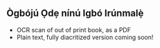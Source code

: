 ## Ògbójú Ọdẹ nínú Igbó Irúnmalẹ̀

* OCR scan of out of print book, as a PDF
* Plain text, fully diacritized version coming soon!
